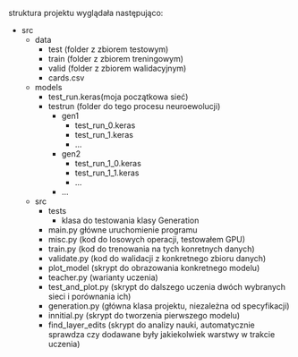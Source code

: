 struktura projektu wyglądała następująco:
- src
  - data
    - test (folder z zbiorem testowym)
    - train (folder z zbiorem treningowym)
    - valid (folder z zbiorem walidacyjnym)
    - cards.csv
  - models
    - test_run.keras(moja początkowa sieć)
    - testrun (folder do tego procesu neuroewolucji)
      - gen1
        - test_run_0.keras
        - test_run_1.keras
        - ...
      - gen2
        - test_run_1_0.keras
        - test_run_1_1.keras
        - ...
      - ...
  - src
      - tests
        - klasa do testowania klasy Generation
      - main.py główne uruchomienie programu
      - misc.py (kod do losowych operacji, testowałem GPU)
      - train.py (kod do trenowania na tych konretnych danych)
      - validate.py (kod do walidacji z konkretnego zbioru danych)
      - plot_model (skrypt do obrazowania konkretnego modelu)
      - teacher.py (warianty uczenia)
      - test_and_plot.py (skrypt do dalszego uczenia dwóch wybranych sieci i porównania ich)
      - generation.py (główna klasa projektu, niezależna od specyfikacji)
      - innitial.py (skrypt do tworzenia pierwszego modelu)
      - find_layer_edits (skrypt do analizy nauki, automatycznie sprawdza czy dodawane były jakiekolwiek warstwy w trakcie uczenia)
